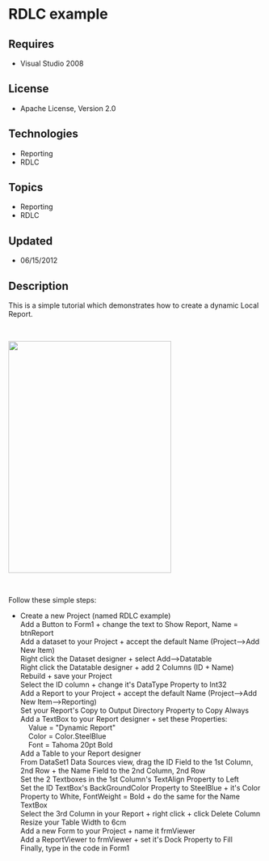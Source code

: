 # RDLC example
## Requires
- Visual Studio 2008
## License
- Apache License, Version 2.0
## Technologies
- Reporting
- RDLC
## Topics
- Reporting
- RDLC
## Updated
- 06/15/2012
## Description

<p>This is a simple tutorial which demonstrates how to create a dynamic Local Report.</p>
<p>&nbsp;</p>
<p><img src="59925-15-06-2012%2022.50.49.jpg" alt="" width="322" height="458"></p>
<p>&nbsp;</p>
<p>Follow these simple steps:</p>
<ul>
<li>Create a new Project (named RDLC example)<br>
Add a Button to Form1 &#43; change the text to Show Report, Name = btnReport<br>
Add a dataset to your Project &#43; accept the default Name (Project--&gt;Add New Item)<br>
Right click the Dataset designer &#43; select Add--&gt;Datatable<br>
Right click the Datatable designer &#43; add 2 Columns (ID &#43; Name)<br>
Rebuild &#43; save your Project<br>
Select the ID column &#43; change it's DataType Property to Int32<br>
Add a Report to your Project &#43; accept the default Name (Project--&gt;Add New Item--&gt;Reporting)<br>
Set your Report's Copy to Output Directory Property to Copy Always<br>
Add a TextBox to your Report designer &#43; set these Properties:<br>
&nbsp;&nbsp;&nbsp; Value = &quot;Dynamic Report&quot;<br>
&nbsp;&nbsp; &nbsp;Color = Color.SteelBlue<br>
&nbsp;&nbsp;&nbsp; Font = Tahoma 20pt Bold<br>
Add a Table to your Report designer<br>
From DataSet1 Data Sources view, drag the ID Field to the 1st Column, 2nd Row &#43; the Name Field to the 2nd Column, 2nd Row<br>
Set the 2 Textboxes in the 1st Column's TextAlign Property to Left<br>
Set the ID TextBox's BackGroundColor Property to SteelBlue &#43; it's Color Property to White, FontWeight = Bold &#43; do the same for the Name TextBox<br>
Select the 3rd Column in your Report &#43; right click &#43; click Delete Column<br>
Resize your Table Width to 6cm<br>
Add a new Form to your Project &#43; name it frmViewer<br>
Add a ReportViewer to frmViewer &#43; set it's Dock Property to Fill<br>
Finally, type in the code in Form1 </li></ul>
